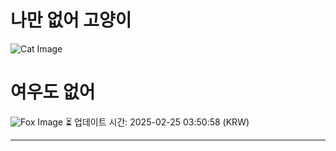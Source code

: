 
# 나만 없어 고양이

![Cat Image](https://cdn2.thecatapi.com/images/2cd.jpg)

# 여우도 없어
![Fox Image](https://randomfox.ca/images/123.jpg)
⏳ 업데이트 시간: 2025-02-25 03:50:58 (KRW)

---
